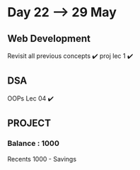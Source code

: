 # Day 22 --> 29 May 

## Web Development
   Revisit all previous concepts ✔️
    proj lec 1 ✔️



## DSA
   OOPs Lec 04 ✔️

## PROJECT
    

### Balance : 1000
Recents
1000 - Savings 
